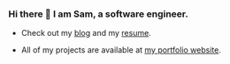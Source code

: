 ### Hi there 👋 I am Sam, a software engineer.
- Check out my [blog](https://t.me/sam_abdullaev) and my [resume](https://gist.github.com/samabdullaev/32bde556ad6048ee6e37a7c9df8311c3).
<!--- I’m currently working on [my LeetCode Solution](https://github.com/samabdullaev/LeetCode).-->
- All of my projects are available at [my portfolio website](https://samabdullaev.vercel.app/).
